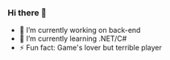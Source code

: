 ### Hi there 👋


- 🔭 I’m currently working on back-end
- 🌱 I’m currently learning .NET/C#
- ⚡ Fun fact: Game's lover but terrible player
